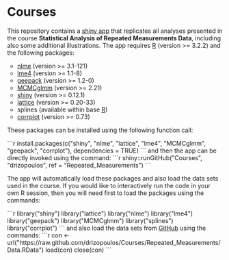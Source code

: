 # Courses
<p>This repository contains a <a href="http://shiny.rstudio.com/" target="_blank">shiny app</a> that replicates all analyses presented in the course <strong>Statistical Analysis of Repeated Measurements Data</strong>, including also some additional illustrations. The app requires <a href="http://cran.r-project.org/" target="_blank">R</a> (version >= 3.2.2) and the following packages:</p>
<ul style="list-style-type:circle">
  <li>
     <a href="http://cran.r-project.org/package=nlme" target="_blank">nlme</a> (version >= 3.1-121)
  </li>
  <li>
     <a href="http://cran.r-project.org/package=lme4" target="_blank">lme4</a> (version >= 1.1-8)
  </li>
  <li>
     <a href="http://cran.r-project.org/package=geepack" target="_blank">geepack</a> (version >= 1.2-0)
  </li>
  <li>
     <a href="http://cran.r-project.org/package=MCMCglmm" target="_blank">MCMCglmm</a> (version >= 2.21)
  </li>
  <li>
     <a href="http://cran.r-project.org/package=shiny" target="_blank">shiny</a> (version >= 0.12.1)
  </li>
  <li>
     <a href="http://cran.r-project.org/package=lattice" target="_blank">lattice</a> (version >= 0.20-33)
  </li>
  <li>
     splines (available within base <a href="http://cran.r-project.org/" target="_blank">R</a>)
  </li>
  <li>
     <a href="http://cran.r-project.org/package=corrplot" target="_blank">corrplot</a> (version >= 0.73)
  </li>
</ul>
<p>These packages can be installed using the following function call:</p>
```r
install.packages(c("shiny", "nlme", "lattice", "lme4", "MCMCglmm", 
                   "geepack", "corrplot"), dependencies = TRUE)
```
and then the app can be directly invoked using the command:
```r
shiny::runGitHub("Courses", "drizopoulos", ref = "Repeated_Measurements")
```
<br/>
<p>The app will automatically load these packages and also load the data sets used in 
the course. If you would like to interactively run the code in your own R session, then you will need first 
to load the packages using the commands:</p>
```r
library("shiny")
library("lattice")
library("nlme")
library("lme4")
library("geepack")
library("MCMCglmm")
library("splines")
library("corrplot")
```
and also load the data sets from 
<a href="https://github.com/drizopoulos/Courses" target="_blank">GitHub</a> using the commands:
```r
con <- url("https://raw.github.com/drizopoulos/Courses/Repeated_Measurements/Data.RData")
load(con)
close(con)
```
